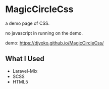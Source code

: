 # MagicCircleCss
a demo page of CSS.

no javascript in running on the demo.

demo: https://djyoko.github.io/MagicCircleCss/

## What I Used
- Laravel-Mix
- SCSS
- HTML5
